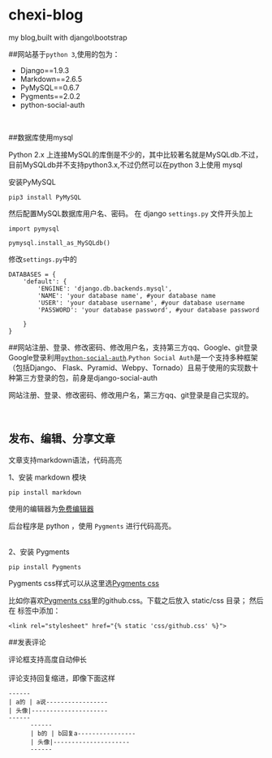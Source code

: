 # chexi-blog

my blog,built with django\bootstrap

##网站基于`python 3`,使用的包为：


- Django==1.9.3
- Markdown==2.6.5
- PyMySQL==0.6.7
- Pygments==2.0.2
- python-social-auth

<br>

##数据库使用mysql

Python 2.x 上连接MySQL的库倒是不少的，其中比较著名就是MySQLdb.不过，目前MySQLdb并不支持python3.x,不过仍然可以在python 3上使用 mysql

安装PyMySQL

	pip3 install PyMySQL

然后配置MySQL数据库用户名、密码。
在 django `settings.py` 文件开头加上

	import pymysql
	
	pymysql.install_as_MySQLdb()

修改`settings.py`中的

	DATABASES = {
	    'default': {
	        'ENGINE': 'django.db.backends.mysql',
	        'NAME': 'your database name', #your database name
	        'USER': 'your database username', #your database username
	        'PASSWORD': 'your database password', #your database password
	
	    }
	}

##网站注册、登录、修改密码、修改用户名，支持第三方qq、Google、git登录
<br>
Google登录利用[`python-social-auth`](https://github.com/omab/python-social-auth "python-social-auth github").`Python Social Auth`是一个支持多种框架（包括Django、
Flask、Pyramid、Webpy、Tornado）且易于使用的实现数十种第三方登录的包，前身是django-social-auth

网站注册、登录、修改密码、修改用户名，第三方qq、git登录是自己实现的。

<br>

## 发布、编辑、分享文章

文章支持markdown语法，代码高亮

1、安装 markdown 模块

	pip install markdown

使用的编辑器为[免费编辑器](https://github.com/lepture/editor "")

后台程序是 python ，使用 `Pygments` 进行代码高亮。
<br><br>

2、安装 Pygments

	pip install Pygments

Pygments css样式可以从这里选[Pygments css](https://github.com/richleland/pygments-css "Pygments css")

比如你喜欢[Pygments css](https://github.com/richleland/pygments-css "Pygments css")里的github.css。下载之后放入 static/css 目录；
然后在 <head> 标签中添加：

	<link rel="stylesheet" href="{% static 'css/github.css' %}">

##发表评论

评论框支持高度自动伸长<br><br>
评论支持回复缩进，即像下面这样

	------
	| a的 | a说-----------------
	| 头像|---------------------
	------
	      ------
		  | b的 | b回复a----------------
		  | 头像|---------------------
		  ------
